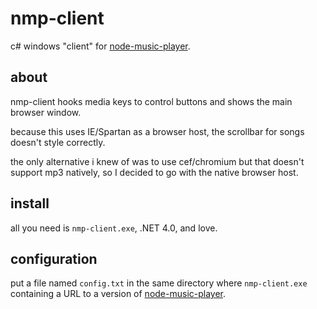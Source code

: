 # nmp-client

c# windows "client" for [node-music-player](https://github.com/ohnx/node-music-player).

## about
nmp-client hooks media keys to control buttons and shows the main browser window.

because this uses IE/Spartan as a browser host, the scrollbar for songs doesn't style correctly.

the only alternative i knew of was to use cef/chromium but that doesn't support mp3 natively, so I decided to go with the native browser host.

## install
all you need is `nmp-client.exe`, .NET 4.0, and love.

## configuration
put a file named `config.txt` in the same directory where `nmp-client.exe` containing a URL to a version of [node-music-player](https://github.com/ohnx/node-music-player).
